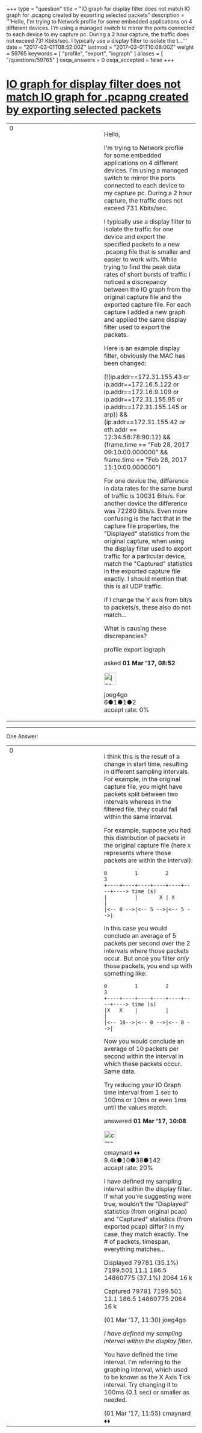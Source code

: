 +++
type = "question"
title = "IO graph for display filter does not match IO graph for .pcapng created by exporting selected packets"
description = '''Hello, I&#x27;m trying to Network profile for some embedded applications on 4 different devices. I&#x27;m using a managed switch to mirror the ports connected to each device to my capture pc. During a 2 hour capture, the traffic does not exceed 731 Kbits/sec.  I typically use a display filter to isolate the t...'''
date = "2017-03-01T08:52:00Z"
lastmod = "2017-03-01T10:08:00Z"
weight = 59765
keywords = [ "profile", "export", "iograph" ]
aliases = [ "/questions/59765" ]
osqa_answers = 0
osqa_accepted = false
+++

<div class="headNormal">

# [IO graph for display filter does not match IO graph for .pcapng created by exporting selected packets](/questions/59765/io-graph-for-display-filter-does-not-match-io-graph-for-pcapng-created-by-exporting-selected-packets)

</div>

<div id="main-body">

<div id="askform">

<table id="question-table" style="width:100%;"><colgroup><col style="width: 50%" /><col style="width: 50%" /></colgroup><tbody><tr class="odd"><td style="width: 30px; vertical-align: top"><div class="vote-buttons"><div id="post-59765-score" class="post-score" title="current number of votes">0</div><div id="favorite-count" class="favorite-count"></div></div></td><td><div id="item-right"><div class="question-body"><p>Hello,</p><p>I'm trying to Network profile for some embedded applications on 4 different devices. I'm using a managed switch to mirror the ports connected to each device to my capture pc. During a 2 hour capture, the traffic does not exceed 731 Kbits/sec.</p><p>I typically use a display filter to isolate the traffic for one device and export the specified packets to a new .pcapng file that is smaller and easier to work with. While trying to find the peak data rates of short bursts of traffic I noticed a discrepancy between the IO graph from the original capture file and the exported capture file. For each capture I added a new graph and applied the same display filter used to export the packets.</p><p>Here is an example display filter, obviously the MAC has been changed:</p><p>(!(ip.addr==172.31.155.43 or ip.addr==172.16.5.122 or ip.addr==172.16.9.109 or ip.addr==172.31.155.95 or ip.addr==172.31.155.145 or arp)) &amp;&amp; (ip.addr==172.31.155.42 or eth.addr == 12:34:56:78:90:12) &amp;&amp; (frame.time &gt;= "Feb 28, 2017 09:10:00.000000" &amp;&amp; frame.time &lt;= "Feb 28, 2017 11:10:00.000000")</p><p>For one device the, difference in data rates for the same burst of traffic is 10031 Bits/s. For another device the difference was 72280 Bits/s. Even more confusing is the fact that in the capture file properties, the "Displayed" statistics from the original capture, when using the display filter used to export traffic for a particular device, match the "Captured" statistics in the exported capture file exactly. I should mention that this is all UDP traffic.<br />
</p><p>If I change the Y axis from bit/s to packets/s, these also do not match...</p><p>What is causing these discrepancies?</p></div><div id="question-tags" class="tags-container tags">profile export iograph</div><div id="question-controls" class="post-controls"></div><div class="post-update-info-container"><div class="post-update-info post-update-info-user"><p>asked <strong>01 Mar '17, 08:52</strong></p><img src="https://secure.gravatar.com/avatar/6f78056509e18a48c8793b8df3839693?s=32&amp;d=identicon&amp;r=g" class="gravatar" width="32" height="32" alt="joeg4go&#39;s gravatar image" /><p>joeg4go<br />
<span class="score" title="6 reputation points">6</span><span title="1 badges"><span class="badge1">●</span><span class="badgecount">1</span></span><span title="1 badges"><span class="silver">●</span><span class="badgecount">1</span></span><span title="2 badges"><span class="bronze">●</span><span class="badgecount">2</span></span><br />
<span class="accept_rate" title="Rate of the user&#39;s accepted answers">accept rate:</span> <span title="joeg4go has no accepted answers">0%</span> </br></p></div></div><div id="comments-container-59765" class="comments-container"></div><div id="comment-tools-59765" class="comment-tools"></div><div class="clear"></div><div id="comment-59765-form-container" class="comment-form-container"></div><div class="clear"></div></div></td></tr></tbody></table>

------------------------------------------------------------------------

<div class="tabBar">

<span id="sort-top"></span>

<div class="headQuestions">

One Answer:

</div>

</div>

<span id="59770"></span>

<div id="answer-container-59770" class="answer">

<table style="width:100%;"><colgroup><col style="width: 50%" /><col style="width: 50%" /></colgroup><tbody><tr class="odd"><td style="width: 30px; vertical-align: top"><div class="vote-buttons"><div id="post-59770-score" class="post-score" title="current number of votes">0</div></div></td><td><div class="item-right"><div class="answer-body"><p>I think this is the result of a change in start time, resulting in different sampling intervals. For example, in the original capture file, you might have packets split between two intervals whereas in the filtered file, they could fall within the same interval.</p><p>For example, suppose you had this distribution of packets in the original capture file (here <code>X</code> represents where those packets are within the interval):</p><pre><code>0         1         2         3
+----+----+----+----+----+----+----&gt; time (s)
|         |       X | X       |
|&lt;-- 0 --&gt;|&lt;-- 5 --&gt;|&lt;-- 5 --&gt;|</code></pre><p>In this case you would conclude an average of 5 packets per second over the 2 intervals where those packets occur. But once you filter <em>only</em> those packets, you end up with something like:</p><pre><code>0         1         2         3
+----+----+----+----+----+----+----&gt; time (s)
|X   X    |         |         |
|&lt;-- 10--&gt;|&lt;-- 0 --&gt;|&lt;-- 0 --&gt;|</code></pre><p>Now you would conclude an average of 10 packets per second within the interval in which these packets occur. Same data.</p><p>Try reducing your IO Graph time interval from 1 sec to 100ms or 10ms or even 1ms until the values match.</p></div><div class="answer-controls post-controls"></div><div class="post-update-info-container"><div class="post-update-info post-update-info-user"><p>answered <strong>01 Mar '17, 10:08</strong></p><img src="https://secure.gravatar.com/avatar/55158e2322c4e365a5e0a4a0ac3fbcef?s=32&amp;d=identicon&amp;r=g" class="gravatar" width="32" height="32" alt="cmaynard&#39;s gravatar image" /><p>cmaynard ♦♦<br />
<span class="score" title="9361 reputation points"><span>9.4k</span></span><span title="10 badges"><span class="badge1">●</span><span class="badgecount">10</span></span><span title="38 badges"><span class="silver">●</span><span class="badgecount">38</span></span><span title="142 badges"><span class="bronze">●</span><span class="badgecount">142</span></span><br />
<span class="accept_rate" title="Rate of the user&#39;s accepted answers">accept rate:</span> <span title="cmaynard has 108 accepted answers">20%</span></p></div></div><div id="comments-container-59770" class="comments-container"><span id="59774"></span><div id="comment-59774" class="comment"><div id="post-59774-score" class="comment-score"></div><div class="comment-text"><p>I have defined my sampling interval within the display filter. If what you're suggesting were true, wouldn't the "Displayed" statistics (from original pcap) and "Captured" statistics (from exported pcap) differ? In my case, they match exactly. The # of packets, timespan, everything matches...</p><p>Displayed 79781 (35.1%) 7199.501 11.1 186.5 14860775 (37.1%) 2064 16 k</p><p>Captured 79781 7199.501 11.1 186.5 14860775 2064 16 k</p></div><div id="comment-59774-info" class="comment-info"><span class="comment-age">(01 Mar '17, 11:30)</span> joeg4go</div></div><span id="59776"></span><div id="comment-59776" class="comment"><div id="post-59776-score" class="comment-score"></div><div class="comment-text"><p><em>I have defined my sampling interval within the display filter.</em></p><p>You have defined the time interval. I'm referring to the graphing interval, which used to be known as the X Axis Tick interval. Try changing it to 100ms (0.1 sec) or smaller as needed.</p></div><div id="comment-59776-info" class="comment-info"><span class="comment-age">(01 Mar '17, 11:55)</span> cmaynard ♦♦</div></div></div><div id="comment-tools-59770" class="comment-tools"></div><div class="clear"></div><div id="comment-59770-form-container" class="comment-form-container"></div><div class="clear"></div></div></td></tr></tbody></table>

</div>

<div class="paginator-container-left">

</div>

</div>

</div>

